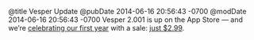 @title Vesper Update
@pubDate 2014-06-16 20:56:43 -0700
@modDate 2014-06-16 20:56:43 -0700
Vesper 2.001 is up on the App Store — and we’re [celebrating our first year](http://vesperapp.co/blog/vesper-year-one/) with a sale: [just $2.99](http://vesperapp.co/appstore).
